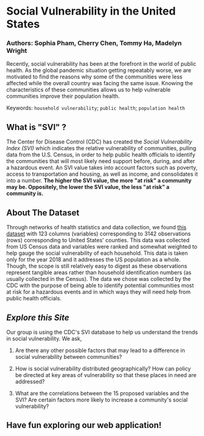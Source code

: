 # **Social Vulnerability in the United States**

### Authors: Sophia Pham, Cherry Chen, Tommy Ha, Madelyn Wright

Recently, social vulnerability has been at the forefront in the world of public health. As the global pandemic situation getting repeatably worse, we are motivated to find the reasons why some of the communities were less affected while the overall country was facing the same issue. Knowing the characteristics of these communities allows us to help vulnerable communities improve their population health.

Keywords: `household vulnerability`; `public health`; `population health`

## What is "SVI" ?
The Center for Disease Control (CDC) has created the *Social Vulnerability Index (SVI)* which indicates the relative vulnerability of communities, pulling data from the U.S. Census, in order to help public health officials to identify the communities that will most likely need support before, during, and after a hazardous event. An SVI value takes into account factors such as poverty, access to transportation and housing, as well as income, and consolidates it into a number. **The higher the SVI value, the more "at risk" a community may be. Oppositely, the lower the SVI value, the less "at risk" a community is.**

## About The Dataset
Through networks of health statistics and data collection, we found [this dataset](https://www.atsdr.cdc.gov/placeandhealth/svi/index.html) with 123 columns (variables) corresponding to 3142 observations (rows) corresponding to United States' counties. This data was collected from US Census data and variables were ranked and somewhat weighted to help gauge the social vulnerability of each household. This data is taken only for the year 2018 and it addresses the US population as a whole. Though, the scope is still relatively easy to digest as these observations represent tangible areas rather than household identification numbers (as usually collected in the Census). The data we chose was collected by the CDC with the purpose of being able to identify potential communities most at risk for a hazardous events and in which ways they will need help from public health officials.

## *Explore this Site*
Our group is using the CDC's SVI database to help us understand the trends in social vulnerability. We ask,

1) Are there any other possible factors that may lead to a difference in social vulnerability between communities?

2) How is social vulnerability distributed geographically? How can policy be directed at key areas of vulnerability so that these places in need are addressed?

3) What are the correlations between the 15 proposed variables and the SVI? Are certain factors more likely to increase a community's social vulnerability?

## Have fun exploring our web application!

